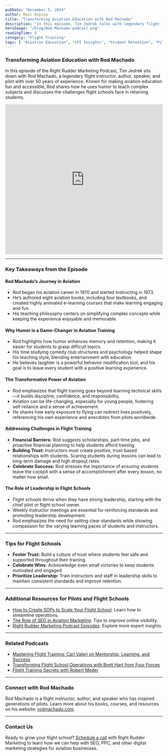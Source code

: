 ```yaml
---
pubDate: "December 5, 2024"
author: Raul Ospina
title: "Transforming Aviation Education with Rod Machado"
description: "In this episode, Tim Jedrek talks with legendary flight instructor Rod Machado about his decades of experience in aviation, how humor can be a game-changer in flight instruction, and actionable advice for flight schools to reduce student washout rates."
heroImage: "/blog/Rob-Machado-podcast.png"
readingTime: 8
category: "Flight Training"
tags: [ "Aviation Education", "CFI Insights", "Student Retention", "Pilot Motivation"]
---
```


### Transforming Aviation Education with Rod Machado

In this episode of the Right Rudder Marketing Podcast, Tim Jedrek sits down with Rod Machado, a legendary flight instructor, author, speaker, and pilot with over 50 years of experience. Known for making aviation education fun and accessible, Rod shares how he uses humor to teach complex subjects and discusses the challenges flight schools face in retaining students.

<iframe width="100%" height="480" src="https://www.youtube.com/embed/lnaNG2KMa2A?si=f2tNmQDGY7OmRm1B" title="YouTube video player" frameborder="0" allow="accelerometer; autoplay; clipboard-write; encrypted-media; gyroscope; picture-in-picture; web-share" referrerpolicy="strict-origin-when-cross-origin" allowfullscreen></iframe>

---

### Key Takeaways from the Episode

#### **Rod Machado’s Journey in Aviation**
- Rod began his aviation career in 1970 and started instructing in 1973.  
- He’s authored eight aviation books, including four textbooks, and created highly animated e-learning courses that make learning engaging and fun.  
- His teaching philosophy centers on simplifying complex concepts while keeping the experience enjoyable and memorable.

#### **Why Humor is a Game-Changer in Aviation Training**
- Rod highlights how humor enhances memory and retention, making it easier for students to grasp difficult topics.  
- His time studying comedy club structures and psychology helped shape his teaching style, blending entertainment with education.  
- He believes laughter is a powerful behavior modification tool, and his goal is to leave every student with a positive learning experience.

#### **The Transformative Power of Aviation**
- Rod emphasizes that flight training goes beyond learning technical skills—it builds discipline, confidence, and responsibility.  
- Aviation can be life-changing, especially for young people, fostering self-reliance and a sense of achievement.  
- He shares how early exposure to flying can redirect lives positively, referencing his own experience and anecdotes from pilots worldwide.

#### **Addressing Challenges in Flight Training**
- **Financial Barriers:** Rod suggests scholarships, part-time jobs, and proactive financial planning to help students afford training.  
- **Building Trust:** Instructors must create positive, trust-based relationships with students. Scaring students during lessons can lead to long-term damage and high dropout rates.  
- **Celebrate Success:** Rod stresses the importance of ensuring students leave the cockpit with a sense of accomplishment after every lesson, no matter how small.

#### **The Role of Leadership in Flight Schools**
- Flight schools thrive when they have strong leadership, starting with the chief pilot or flight school owner.  
- Weekly instructor meetings are essential for reinforcing standards and promoting leadership development.  
- Rod emphasizes the need for setting clear standards while showing compassion for the varying learning paces of students and instructors.

---

### Tips for Flight Schools

- **Foster Trust:** Build a culture of trust where students feel safe and supported throughout their training.  
- **Celebrate Wins:** Acknowledge even small victories to keep students motivated and engaged.  
- **Prioritize Leadership:** Train instructors and staff in leadership skills to maintain consistent standards and improve retention.

---

### Additional Resources for Pilots and Flight Schools

- [How to Create SOPs to Scale Your Flight School](https://rightruddermarketing.com/blog/how-to-create-sops-to-scale-your-flight-school/): Learn how to streamline operations.  
- [The Role of SEO in Aviation Marketing](https://rightruddermarketing.com/blog/the-role-of-seo-in-elevating-flight-schools-to-the-top-of-the-page/): Tips to improve online visibility.  
- [Right Rudder Marketing Podcast Episodes](https://rightruddermarketing.com/podcasts/): Explore more expert insights.

---

### Related Podcasts

- [Mastering Flight Training: Carl Valeri on Mentorship, Learning, and Success](https://rightruddermarketing.com/podcasts/mastering-flight-training-carl-valeri-on-mentorship-learning-and-success/)  
- [Transforming Flight School Operations with Brett Hart from Four Forces](https://rightruddermarketing.com/podcasts/transforming-flight-school-operations-with-brett-hart-from-four-forces/)  
- [Flight Training Secrets with Robert Meder](https://rightruddermarketing.com/podcasts/flight-training-secrets-industry-insights-with-robert-meder-nafi-s-chairman-emeritus-and-tim-jedrek-from-right-rudder-marketing/)

---

### Connect with Rod Machado

Rod Machado is a flight instructor, author, and speaker who has inspired generations of pilots. Learn more about his books, courses, and resources on his website: [rodmachado.com](https://www.rodmachado.com).

---

### Contact Us

Ready to grow your flight school? [Schedule a call](https://rightruddermarketing.com/schedule-call/) with Right Rudder Marketing to learn how we can help with SEO, PPC, and other digital marketing strategies for aviation businesses.
